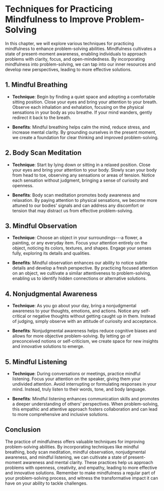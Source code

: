 # Techniques for Practicing Mindfulness to Improve Problem-Solving

In this chapter, we will explore various techniques for practicing mindfulness to enhance problem-solving abilities. Mindfulness cultivates a state of present-moment awareness, enabling individuals to approach problems with clarity, focus, and open-mindedness. By incorporating mindfulness into problem-solving, we can tap into our inner resources and develop new perspectives, leading to more effective solutions.

## 1. Mindful Breathing

* **Technique**: Begin by finding a quiet space and adopting a comfortable sitting position. Close your eyes and bring your attention to your breath. Observe each inhalation and exhalation, focusing on the physical sensations in your body as you breathe. If your mind wanders, gently redirect it back to the breath.

* **Benefits**: Mindful breathing helps calm the mind, reduce stress, and increase mental clarity. By grounding ourselves in the present moment, we create a foundation for clear thinking and improved problem-solving.

## 2. Body Scan Meditation

* **Technique**: Start by lying down or sitting in a relaxed position. Close your eyes and bring your attention to your body. Slowly scan your body from head to toe, observing any sensations or areas of tension. Notice each sensation without judgment, bringing a sense of curiosity and openness.

* **Benefits**: Body scan meditation promotes body awareness and relaxation. By paying attention to physical sensations, we become more attuned to our bodies' signals and can address any discomfort or tension that may distract us from effective problem-solving.

## 3. Mindful Observation

* **Technique**: Choose an object in your surroundings---a flower, a painting, or any everyday item. Focus your attention entirely on the object, noticing its colors, textures, and shapes. Engage your senses fully, exploring its details and qualities.

* **Benefits**: Mindful observation enhances our ability to notice subtle details and develop a fresh perspective. By practicing focused attention on an object, we cultivate a similar attentiveness to problem-solving, enabling us to identify hidden connections or alternative solutions.

## 4. Nonjudgmental Awareness

* **Technique**: As you go about your day, bring a nonjudgmental awareness to your thoughts, emotions, and actions. Notice any self-critical or negative thoughts without getting caught up in them. Instead of judging, simply observe with an attitude of curiosity and acceptance.

* **Benefits**: Nonjudgmental awareness helps reduce cognitive biases and allows for more objective problem-solving. By letting go of preconceived notions or self-criticism, we create space for new insights and innovative solutions to emerge.

## 5. Mindful Listening

* **Technique**: During conversations or meetings, practice mindful listening. Focus your attention on the speaker, giving them your undivided attention. Avoid interrupting or formulating responses in your mind. Instead, truly listen to their words, tone, and body language.

* **Benefits**: Mindful listening enhances communication skills and promotes a deeper understanding of others' perspectives. When problem-solving, this empathic and attentive approach fosters collaboration and can lead to more comprehensive and inclusive solutions.

## Conclusion

The practice of mindfulness offers valuable techniques for improving problem-solving abilities. By incorporating techniques like mindful breathing, body scan meditation, mindful observation, nonjudgmental awareness, and mindful listening, we can cultivate a state of present-moment awareness and mental clarity. These practices help us approach problems with openness, creativity, and empathy, leading to more effective and innovative solutions. Remember to make mindfulness a regular part of your problem-solving process, and witness the transformative impact it can have on your ability to tackle challenges.
